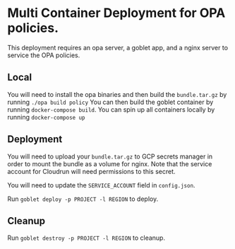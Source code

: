# Multi Container Deployment for OPA policies.

This deployment requires an opa server, a goblet app, and a nginx server to service the OPA policies. 

## Local

You will need to install the opa binaries and then build the `bundle.tar.gz` by running `./opa build policy`
You can then build the goblet container by running `docker-compose build`.
You can spin up all containers locally by running `docker-compose up`

## Deployment

You will need to upload your `bundle.tar.gz` to GCP secrets manager in order to mount the bundle as a volume for nginx. Note that the service account for Cloudrun will need permissions to this secret. 

You will need to update the `SERVICE_ACCOUNT` field in `config.json`. 

Run `goblet deploy -p PROJECT -l REGION` to deploy. 

## Cleanup 

Run `goblet destroy -p PROJECT -l REGION` to cleanup. 
